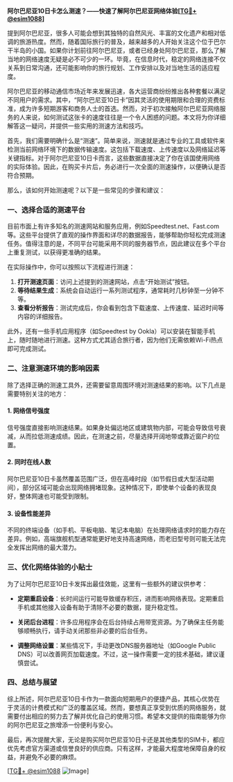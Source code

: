 **阿尔巴尼亚10日卡怎么测速？——快速了解阿尔巴尼亚网络体验[[TG💪+ @esim1088](https://t.me/s/esim1088)]**

提到阿尔巴尼亚，很多人可能会想到其独特的自然风光、丰富的文化遗产和相对低调的旅游热度。然而，随着国际旅行的普及，越来越多的人开始关注这个位于巴尔干半岛的小国。如果你计划前往阿尔巴尼亚，或者已经身处阿尔巴尼亚，那么了解当地的网络速度无疑是必不可少的一环。毕竟，在信息时代，稳定的网络连接不仅关系到日常沟通，还可能影响你的旅行规划、工作安排以及对当地生活的适应程度。

阿尔巴尼亚的移动通信市场近年来发展迅速，各大运营商纷纷推出各种套餐以满足不同用户的需求。其中，“阿尔巴尼亚10日卡”因其灵活的使用期限和合理的资费标准，成为许多短期游客和商务人士的首选。然而，对于初次接触阿尔巴尼亚网络服务的人来说，如何测试这张卡的速度往往是一个令人困惑的问题。本文将为你详细解答这一疑问，并提供一些实用的测速方法和技巧。

首先，我们需要明确什么是“测速”。简单来说，测速就是通过专业的工具或软件来检测当前网络环境下的数据传输速度。这包括下载速度、上传速度以及网络延迟等关键指标。对于阿尔巴尼亚10日卡而言，这些数据直接决定了你在该国使用网络的实际体验。因此，在购买卡片后，务必进行一次全面的测速操作，以便确认是否符合预期。

那么，该如何开始测速呢？以下是一些常见的步骤和建议：

### **一、选择合适的测速平台**

目前市面上有许多知名的测速网站和服务应用，例如Speedtest.net、Fast.com等。这些平台提供了直观的操作界面和详尽的数据报告，能够帮助你轻松完成测速任务。值得注意的是，不同平台可能采用不同的服务器节点，因此建议在多个平台上重复测试，以获得更准确的结果。

在实际操作中，你可以按照以下流程进行测速：

1. **打开测速页面**：访问上述提到的测速网站，点击“开始测试”按钮。
2. **等待结果生成**：系统会自动运行一系列测试程序，通常耗时几秒钟至一分钟不等。
3. **查看分析报告**：测试完成后，你会看到包含下载速度、上传速度、延迟时间等内容的详细报告。

此外，还有一些手机应用程序（如Speedtest by Ookla）可以安装在智能手机上，随时随地进行测速。这种方式尤其适合旅行者，因为他们无需依赖Wi-Fi热点即可完成测试。

### **二、注意测速环境的影响因素**

除了选择正确的测速工具外，还需要留意周围环境对测速结果的影响。以下几点是需要特别关注的地方：

#### **1. 网络信号强度**
信号强度直接影响测速结果。如果身处偏远地区或建筑物内部，可能会导致信号衰减，从而拉低测速成绩。因此，在测速之前，尽量选择开阔地带或靠近窗户的位置。

#### **2. 同时在线人数**
阿尔巴尼亚10日卡虽然覆盖范围广泛，但在高峰时段（如节假日或大型活动期间），部分区域可能会出现网络拥堵现象。这种情况下，即使单个设备的表现良好，整体网速也可能受到限制。

#### **3. 设备性能差异**
不同的终端设备（如手机、平板电脑、笔记本电脑）在处理网络请求时的能力存在差异。例如，高端旗舰机型通常能更好地支持高速网络，而老旧型号则可能无法完全发挥出网络的最大潜力。

### **三、优化网络体验的小贴士**

为了让阿尔巴尼亚10日卡发挥出最佳效能，这里有一些额外的建议供参考：

- **定期重启设备**：长时间运行可能导致缓存积压，进而影响网络表现。定期重启手机或其他接入设备有助于清除不必要的数据，提升稳定性。
  
- **关闭后台进程**：许多应用程序会在后台持续占用带宽资源。为了确保主任务能够顺畅执行，请手动关闭那些非必要的后台任务。

- **调整网络设置**：某些情况下，手动更改DNS服务器地址（如Google Public DNS）可以改善网页加载速度。不过，这一操作需要一定的技术基础，建议谨慎尝试。

### **四、总结与展望**

综上所述，阿尔巴尼亚10日卡作为一款面向短期用户的便捷产品，其核心优势在于灵活的计费模式和广泛的覆盖区域。然而，要想真正享受到优质的网络服务，就需要付出相应的努力去了解并优化自己的使用习惯。希望本文提供的指南能够为你的阿尔巴尼亚之旅增添一份便利与安心。

最后，再次提醒大家，无论是购买阿尔巴尼亚10日卡还是其他类型的SIM卡，都应优先考虑官方渠道或信誉良好的供应商。只有这样，才能最大程度地保障自身的权益，并避免不必要的麻烦。

[[TG💪+ @esim1088](https://t.me/s/esim1088) ![Image](https://i.postimg.cc/4NQfJmqS/Snipaste-2025-05-13-00-14-12.png)]